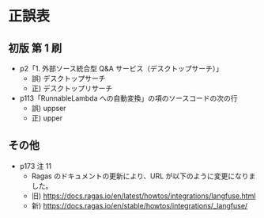 # 正誤表

## 初版 第 1 刷

- p2「1. 外部ソース統合型 Q&A サービス（デスクトップサーチ）」
  - 誤) デスクトップサーチ
  - 正) デスクトップリサーチ
- p113「RunnableLambda への自動変換」の項のソースコードの次の行
  - 誤) uppser
  - 正) upper

## その他

- p173 注 11
  - Ragas のドキュメントの更新により、URL が以下のように変更になりました。
  - 旧) https://docs.ragas.io/en/latest/howtos/integrations/langfuse.html
  - 新) https://docs.ragas.io/en/stable/howtos/integrations/_langfuse/
